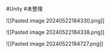 
#Unity #未整理 


![[Pasted image 20240522184330.png]]


![[Pasted image 20240522184338.png]]


![[Pasted image 20240522184727.png]]